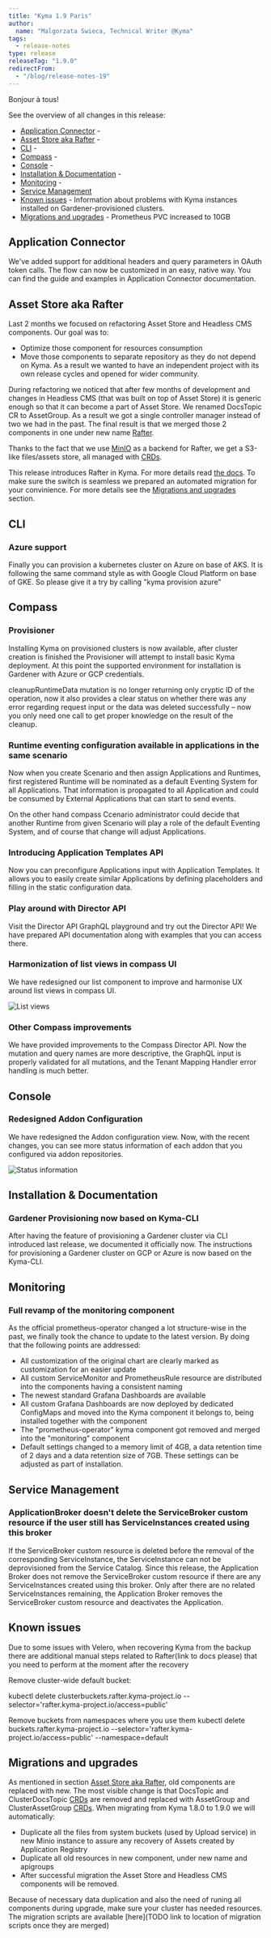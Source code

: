```yaml
---
title: "Kyma 1.9 Paris"
author:
  name: "Malgorzata Swieca, Technical Writer @Kyma"
tags:
  - release-notes
type: release
releaseTag: "1.9.0"
redirectFrom:
  - "/blog/release-notes-19"
---
```


Bonjour à tous!

<!-- overview -->

See the overview of all changes in this release:

- [Application Connector](#application-connector) -
- [Asset Store aka Rafter](#asset-store-aka-rafter) -
- [CLI](#cli) -
- [Compass](#compass) -
- [Console](#console) -
- [Installation & Documentation](#installation-&-documentation) -
- [Monitoring](#monitoring) -
- [Service Management](#service-management)
- [Known issues](#known-issues) - Information about problems with Kyma instances installed on Gardener-provisioned clusters.
- [Migrations and upgrades](#migrations-and-upgrades) - Prometheus PVC increased to 10GB

## Application Connector

We've added support for additional headers and query parameters in OAuth token calls. The flow can now be customized in an easy, native way. You can find the guide and examples in Application Connector documentation. 

## Asset Store aka Rafter

Last 2 months we focused on refactoring Asset Store and Headless CMS components. Our goal was to:

- Optimize those component for resources consumption  
- Move those components to separate repository as they do not depend on Kyma. As a result we wanted to have an independent project with its own release cycles and opened for wider community.

During refactoring we noticed that after few months of development and changes in Headless CMS (that was built on top of Asset Store) it is generic enough so that it can become a part of Asset Store. We renamed DocsTopic CR to AssetGroup. As a result we got a single controller manager instead of two we had in the past. The final result is that we merged those 2 components in one under new name [Rafter](https://github.com/kyma-project/rafter/).

Thanks to the fact that we use [MinIO](https://min.io/) as a backend for Rafter, we get a S3-like files/assets store, all managed with [CRDs](https://kubernetes.io/docs/concepts/extend-kubernetes/api-extension/custom-resources/).

This release introduces Rafter in Kyma. For more details read [the docs](https://kyma-project.io/docs/components/rafter/). To make sure the switch is seamless we prepared an automated migration for your convinience. For more details see the [Migrations and upgrades](#migrations-and-upgrades) section.

## CLI

### Azure support

Finally you can provision a kubernetes cluster on Azure on base of AKS. It is following the same command style as with Google Cloud Platform on base of GKE. So please give it a try by calling "kyma provision azure" 

## Compass

### Provisioner

Installing Kyma on provisioned clusters is now available, after cluster creation is finished the Provisioner will attempt to install basic Kyma deployment. At this point the supported environment for installation is Gardener with Azure or GCP credentials. 

cleanupRuntimeData mutation is no longer returning only cryptic ID of the operation, now it also provides a clear status on whether there was any error regarding request input or the data was deleted successfully – now you only need one call to get proper knowledge on the result of the cleanup.

### Runtime eventing configuration available in applications in the same scenario  

Now when you create Scenario and then assign Applications and Runtimes, first registered Runtime will be nominated as a default Eventing System for all Applications. That information is propagated to all Application and could be consumed by External Applications that can start to send events.

On the other hand compass Ccenario administrator could decide that another Runtime from given Scenario will play a role of the default Eventing System, and of course that change will adjust Applications.

### Introducing Application Templates API

Now you can preconfigure Applications input with Application Templates. It allows you to easily create similar Applications by defining placeholders and filling in the static configuration data.

### Play around with Director API

Visit the Director API GraphQL playground and try out the Director API! We have prepared API documentation along with examples that you can access there.

### Harmonization of list views in compass UI

We have redesigned  our list component to improve and harmonise UX around list views in compass UI.

![List views](./list-views-in-compass-UI.png)

### Other Compass improvements

We have provided improvements to the Compass Director API. Now the mutation and query names are more descriptive, the GraphQL input is properly validated for all mutations, and the Tenant Mapping Handler error handling is much better.

## Console

### Redesigned Addon Configuration  

We have redesigned the Addon configuration view. Now, with the recent changes, you can see more status information of each addon that you configured via addon repositories.

![Status information](./status-info.png)

## Installation & Documentation

### Gardener Provisioning now based on Kyma-CLI

After having the feature of provisioning a Gardener cluster via CLI introduced last release, we documented it officially now. The instructions for provisioning a Gardener cluster on GCP or Azure is now based on the Kyma-CLI.  

## Monitoring

### Full revamp of the monitoring component

As the official prometheus-operator changed a lot structure-wise in the past, we finally took the chance to update to the latest version. By doing that the following points are addressed:

- All customization of the original chart are clearly marked as customization for an easier update
- All custom ServiceMonitor and PrometheusRule resource are distributed into the components having a consistent naming
- The newest standard Grafana Dashboards are available
- All custom Grafana Dashboards are now deployed by dedicated ConfigMaps and moved into the Kyma component it belongs to, being installed together with the component
- The "prometheus-operator" kyma component got removed and merged into the "monitoring" component
- Default settings changed to a memory limit of 4GB, a data retention time of 2 days and a data retention size of 7GB. These settings can be adjusted as part of installation.

## Service Management  

### ApplicationBroker doesn't delete the ServiceBroker custom resource if the user still has ServiceInstances created using this broker  

If the ServiceBroker custom resource is deleted before the removal of the corresponding ServiceInstance, the ServiceInstance can not be deprovisioned from the Service Catalog. Since this release, the Application Broker does not remove the ServiceBroker custom resource if there are any ServiceInstances created using this broker. Only after there are no related ServiceInstances remaining, the Application Broker removes the ServiceBroker custom resource and deactivates the Application.

## Known issues

Due to some issues with Velero, when recovering Kyma from the backup there are additional manual steps related to Rafter(link to docs please) that you need to perform at the moment after the recovery 

Remove cluster-wide default bucket: 

kubectl delete clusterbuckets.rafter.kyma-project.io --selector='rafter.kyma-project.io/access=public' 

Remove buckets from namespaces where you use them 
kubectl delete buckets.rafter.kyma-project.io --selector='rafter.kyma-project.io/access=public' --namespace=default

## Migrations and upgrades 

As mentioned in section [Asset Store aka Rafter](#asset-store-aka-rafter), old components are replaced with new. The most visible change is that DocsTopic and ClusterDocsTopic [CRDs](https://kubernetes.io/docs/concepts/extend-kubernetes/api-extension/custom-resources/) are removed and replaced with AssetGroup and ClusterAssetGroup [CRDs](https://kubernetes.io/docs/concepts/extend-kubernetes/api-extension/custom-resources/). When migrating from Kyma 1.8.0 to 1.9.0 we will automatically:

- Duplicate all the files from system buckets (used by Upload service) in new Minio instance to assure any recovery of Assets created by Application Registry
- Duplicate all old resources in new component, under new name and apigroups
- After successful migration the Asset Store and Headless CMS components will be removed.

Because of necessary data duplication and also the need of runing all components during upgrade, make sure your cluster has needed resources. The migration scripts are available [here](TODO link to location of migration scripts once they are merged)
